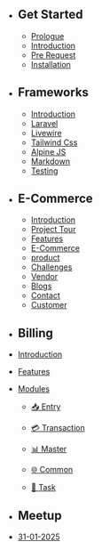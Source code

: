 - ## Get Started

    - [Prologue](/{{route}}/{{version}}/overview)
    - [Introduction](/{{route}}/{{version}}/intro/introduction)
    - [Pre Request](/{{route}}/{{version}}/intro/prerequest)
    - [Installation](/{{route}}/{{version}}/intro/installation)


- ## Frameworks
    - [Introduction](/{{route}}/{{version}}/framework/introduction)
    - [Laravel](/{{route}}/{{version}}/framework/laravel)
    - [Livewire](/{{route}}/{{version}}/framework/livewire)
    - [Tailwind Css](/{{route}}/{{version}}/framework/tailwindcss)
    - [Alpine JS](/{{route}}/{{version}}/framework/alpinejs)
    - [Markdown](/{{route}}/{{version}}/framework/markdown)
    - [Testing](/{{route}}/{{version}}/framework/testing)

- ## E-Commerce
  - [Introduction](/{{route}}/{{version}}/projects/introduction)
  - [Project Tour](/{{route}}/{{version}}/projects/project_tour)
  - [Features](/{{route}}/{{version}}/projects/features)
  - [E-Commerce](/{{route}}/{{version}}/projects/ecommerce)
  - [product](/{{route}}/{{version}}/projects/product)
  - [Challenges](/{{route}}/{{version}}/projects/challenges)
  - [Vendor](/{{route}}/{{version}}/projects/vendor)
  - [Blogs](/{{route}}/{{version}}/projects/blog)
  - [Contact](/{{route}}/{{version}}/projects/contact)
  - [Customer](/{{route}}/{{version}}/projects/Customer_page)

- ## Billing

 - [Introduction](/{{route}}/{{version}}/billing/introduction)

 - [Features](/{{route}}/{{version}}/billing/features)

 - [Modules](/{{route}}/{{version}}/billing/modules)

    - [📥 Entry](/{{route}}/{{version}}/billing/modules/entries)

    - [💳 Transaction](/{{route}}/{{version}}/billing/modules/transactions)

    - [📊 Master](/{{route}}/{{version}}/billing/modules/master)

    - [🌐 Common](/{{route}}/{{version}}/billing/modules/common)

    - [📝 Task](/{{route}}/{{version}}/billing/modules/task)



- ## Meetup
 - [31-01-2025](/{{route}}/{{version}}/meetup/31_01_2025)



